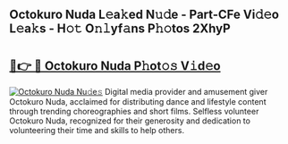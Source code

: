 ## Octokuro Nuda L𝚎a𝚔ed N𝚞𝚍e - Part-CFe Vi𝚍𝚎o L𝚎a𝚔s - H𝚘𝚝 O𝚗𝚕yf𝚊ns P𝚑𝚘tos 2XhyP

# <h2><a href="http://kfcwgx.oniu.top/?m=Octokuro+Nuda">🔗👉 🔴 Octokuro Nuda P𝚑ot𝚘𝚜 V𝚒d𝚎o</a></h2>

[![Octokuro Nuda Nu𝚍e𝚜](https://i.imgur.com/0qMVB7G.gif)](http://kfcwgx.oniu.top/?m=Octokuro+Nuda)
Digital media provider and amusement giver Octokuro Nuda, acclaimed for distributing dance and lifestyle content through trending choreographies and short films. Selfless volunteer Octokuro Nuda, recognized for their generosity and dedication to volunteering their time and skills to help others.  

